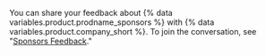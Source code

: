 You can share your feedback about {% data variables.product.prodname_sponsors %} with {% data variables.product.company_short %}. To join the conversation, see "[Sponsors Feedback](https://github.com/community/community/discussions/categories/sponsors)."
